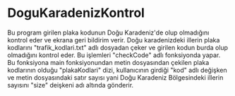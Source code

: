 # DoguKaradenizKontrol

Bu program girilen plaka kodunun Doğu Karadeniz'de olup olmadığını kontrol eder ve ekrana geri bildirim verir. Doğu karadenizdeki illerin plaka kodlarını "trafik_kodlari.txt" adlı dosyadan çeker ve girilen kodun burda olup olmadığını kontrol eder. Bu işlemleri "checkCode" adlı fonksiyonda yapar. Bu fonksiyona main fonksiyonundan metin dosyasından çekilen plaka kodlarının olduğu "plakaKodlari" dizi, kullanıcının girdiği "kod" adlı değişken ve metin dosyasındaki satır sayısı yani Doğu Karadeniz Bölgesindeki illerin sayısını "size" deişkeni adı altında gönderir.  
